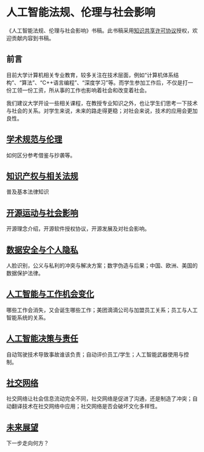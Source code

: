 # 人工智能法规、伦理与社会影响

《人工智能法规、伦理与社会影响》书稿。此书稿采用[知识共享许可协议](LICENSE)授权，欢迎贡献内容到书稿。

## 前言

目前大学计算机相关专业教育，较多关注在技术层面，例如“计算机体系结构”、“算法”、“C++语言编程”、“深度学习”等。而学生参加工作后，不仅是打一份工领一份工资，所从事的工作也影响着社会和改变着社会。

我们建议大学开设一些相关课程，在教授专业知识之外，也让学生们思考一下技术与社会的关系。对学生来说，未来的路走得更稳；对社会来说，技术的应用会更加良性。

## [学术规范与伦理](Chapter1.md)

如何区分参考借鉴与抄袭等。

## [知识产权与相关法规](Chapter2.md)

普及基本法律知识

## [开源运动与社会影响](Chapter3.md)

开源理念介绍，开源软件授权协议，开源发展及对社会影响。

## [数据安全与个人隐私](Chapter4.md)

人脸识别，公义与私利的冲突与解决方案；数字伪造与后果；中国、欧洲、美国的数据保护法律。

## [人工智能与工作机会变化](Chapter5.md)

哪些工作会消失，又会诞生哪些工作；美团滴滴公司与加盟员工关系；员工与人工智能系统的关系。

## [人工智能决策与责任](Chapter6.md)

自动驾驶技术导致事故谁该负责；自动评价员工/学生；人工智能武器使用与控制。

## [社交网络](Chapter7.md)

社交网络让社会信息流动完全不同，社交网络是促进了沟通，还是制造了冲突；自动翻译技术在社交网络中应用；社交网络是否会破坏文化多样性。

## [未来展望](Chapter8.md)

下一步走向何方？
